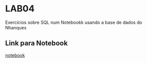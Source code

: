 # LAB04

Exercícios sobre SQL num Notebookk usando a base de dados do Nhanques


## Link para Notebook

[notebook](notebooks/nhanes-lab-02(2).ipynb)
